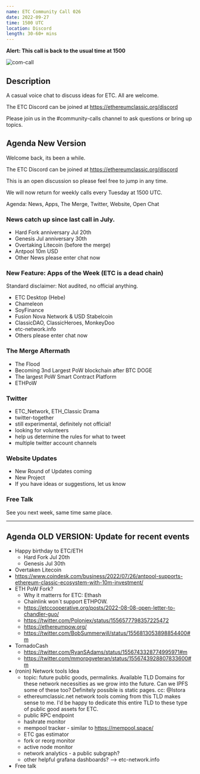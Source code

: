 ```yaml
---
name: ETC Community Call 026
date: 2022-09-27
time: 1500 UTC
location: Discord
length: 30-60+ mins
---
```


**Alert: This call is back to the usual time at 1500**

![com-call](https://user-images.githubusercontent.com/82910708/191567974-09285941-42b1-4c99-85f2-14e17f9ed636.png)

## Description

A casual voice chat to discuss ideas for ETC. All are welcome.

The ETC Discord can be joined at https://ethereumclassic.org/discord

Please join us in the #community-calls channel to ask questions or bring up topics.

## Agenda New Version

Welcome back, its been a while.

The ETC Discord can be joined at https://ethereumclassic.org/discord

This is an open discussion so please feel free to jump in any time.

We will now return for weekly calls every Tuesday at 1500 UTC.

Agenda: News, Apps, The Merge, Twitter, Website, Open Chat

### News catch up since last call in July.

- Hard Fork anniversary Jul 20th
- Genesis Jul anniversary 30th
- Overtaking Litecoin (before the merge)
- Antpool 10m USD
- Other News please enter chat now

### New Feature: Apps of the Week (ETC is a dead chain)

Standard disclaimer: Not audited, no official anything.

- ETC Desktop (Hebe)
- Chameleon
- SoyFinance
- Fusion Nova Network & USD Stabelcoin
- ClassicDAO, ClassicHeroes, MonkeyDoo
- etc-network.info
- Others please enter chat now

### The Merge Aftermath

- The Flood
- Becoming 3nd Largest PoW blockchain after BTC DOGE
- The largest PoW Smart Contract Platform
- ETHPoW

### Twitter 

- ETC_Network, ETH_Classic Drama
- twitter-together
- still experimental, definitely not official!
- looking for volunteers
- help us determine the rules for what to tweet
- multiple twitter account channels

### Website Updates

- New Round of Updates coming
- New Project
- If you have ideas or suggestions, let us know

### Free Talk

See you next week, same time same place.

---


## Agenda OLD VERSION: Update for recent events

- Happy birthday to ETC/ETH
  - Hard Fork Jul 20th
  - Genesis Jul 30th
- Overtaken Litecoin 
- https://www.coindesk.com/business/2022/07/26/antpool-supports-ethereum-classic-ecosystem-with-10m-investment/
- ETH PoW Fork? 
  - Why it matterrs for ETC: Ethash
  - Chainlink won´t support ETHPOW.
  - https://etccooperative.org/posts/2022-08-08-open-letter-to-chandler-guo/
  - https://twitter.com/Poloniex/status/1556577798357225472
  - https://ethereumpow.org/
  - https://twitter.com/BobSummerwill/status/1556813053898854400#m
- TornadoCash
  - https://twitter.com/RyanSAdams/status/1556743328774995971#m
  - https://twitter.com/mmorpgveteran/status/1556743928807833600#m 
- (ronin) Network tools Idea
  - topic: future public goods, permalinks. Available TLD Domains for these network necessities as we grow into the future. Can we IPFS some of these too? Definitely possible is static pages. cc: @Istora 
  - ethereumclassic.net network tools coming from this TLD makes sense to me. I'd be happy to dedicate this entire TLD to these type of public good assets for ETC.
  - public RPC endpoint
  - hashrate monitor
  - mempool tracker - similar to https://mempool.space/
  - ETC gas estimator 
  - fork or reorg monitor
  - active node monitor
  - network analytics - a public subgraph?
  - other helpful grafana dashboards? --> etc-network.info 
- Free talk
